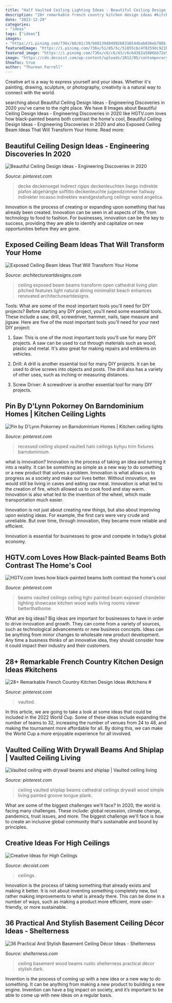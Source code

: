 ```yaml
---
title: "Half Vaulted Ceiling Lighting Ideas : Beautiful Ceiling Design Ideas"
description: "28+ remarkable french country kitchen design ideas #kitchens #"
date: "2022-12-29"
categories:
- "ideas"
tags: ["ideas"]
images:
- "https://i.pinimg.com/736x/b0/81/39/b08139d84892b8316544bab036eb788b.jpg"
featuredImage: "https://i.pinimg.com/736x/51/85/5c/51855cbc4f8259dc921ba780cc5ed4d5.jpg"
featured_image: "https://i.pinimg.com/736x/c6/c6/43/c6c64362a5886bb72e55e9cd486f101e.jpg"
image: "https://cdn.decoist.com/wp-content/uploads/2012/05/contemporary-living-area-with-gorgeous-high-ceiling.jpg"
ShowToc: true
author: "Thurman Farrell"
---
```



Creative art is a way to express yourself and your ideas. Whether it's painting, drawing, sculpture, or photography, creativity is a natural way to connect with the world.

	

		
searching about Beautiful Ceiling Design Ideas - Engineering Discoveries in 2020 you've came to the right place. We have 8 Images about Beautiful Ceiling Design Ideas - Engineering Discoveries in 2020 like HGTV.com loves how black-painted beams both contrast the home&#039;s cool, Beautiful Ceiling Design Ideas - Engineering Discoveries in 2020 and also Exposed Ceiling Beam Ideas That Will Transform Your Home. Read more:
		
    
## Beautiful Ceiling Design Ideas - Engineering Discoveries In 2020

<img loading=lazy src="https://i.pinimg.com/736x/c6/c6/43/c6c64362a5886bb72e55e9cd486f101e.jpg" onerror="this.onerror=null;this.src='https://tse1.mm.bing.net/th?id=OIP.GLcdEAPk7PODHLiOxF_UFgHaJ3&amp;pid=15.1';" alt="Beautiful Ceiling Design Ideas - Engineering Discoveries in 2020">

_Source: pinterest.com_

>decke deckensegel indirect rigips deckenleuchten lisego indirekte plafon abgehängte soffitto deckenleuchte jugendzimmer hallway indirekter incasso indirektes wandgestaltung ceilings wand angelica. 

	

Innovation is the process of creating or expanding upon something that has already been created. Innovation can be seen in all aspects of life, from technology to food to fashion. For businesses, innovation can be the key to success, providing they are able to identify and capitalize on new opportunities before they are gone.

    
## Exposed Ceiling Beam Ideas That Will Transform Your Home

<img loading=lazy src="http://www.architectureartdesigns.com/wp-content/uploads/2019/06/beam-ceiling-5-630x919.jpg" onerror="this.onerror=null;this.src='https://tse1.mm.bing.net/th?id=OIP.ZjzsCsGH5zCHmRamrBazJwHaKz&amp;pid=15.1';" alt="Exposed Ceiling Beam Ideas That Will Transform Your Home">

_Source: architectureartdesigns.com_

>ceiling exposed beam beams transform open cathedral living plan pitched features light natural dining minimalist beach enhances renovated architectureartdesigns. 

	

Tools: What are some of the most important tools you'll need for DIY projects?
Before starting any DIY project, you'll need some essential tools. These include a saw, drill, screwdriver, hammer, nails, tape measure and jigsaw. Here are five of the most important tools you'll need for your next DIY project: 
1) Saw: This is one of the most important tools you'll use for many DIY projects. A saw can be used to cut through materials such as wood, plastic and metal. It's also great for making repairs and emblems on vehicles. 

2) Drill: A drill is another essential tool for many DIY projects. It can be used to drive screws into objects and posts. The drill also has a variety of other uses, such as inching or measuring distances. 

3) Screw Driver: A screwdriver is another essential tool for many DIY projects.

    
## Pin By D&#039;Lynn Pokorney On Barndominium Homes | Kitchen Ceiling Lights

<img loading=lazy src="https://i.pinimg.com/736x/51/85/5c/51855cbc4f8259dc921ba780cc5ed4d5.jpg" onerror="this.onerror=null;this.src='https://tse1.mm.bing.net/th?id=OIP.A47momgmHt_utdei8jal-wHaHa&amp;pid=15.1';" alt="Pin by D&#039;Lynn Pokorney on Barndominium Homes | Kitchen ceiling lights">

_Source: pinterest.com_

>recessed ceiling sloped vaulted halo ceilings byhyu trim fixtures barndominium. 

	

what is innovation?
Innovation is the process of taking an idea and turning it into a reality. It can be something as simple as a new way to do something or a new product that solves a problem. Innovation is what allows us to progress as a society and make our lives better.
Without innovation, we would still be living in caves and eating raw meat. Innovation is what led to the creation of fire, which allowed us to cook food and stay warm. Innovation is also what led to the invention of the wheel, which made transportation much easier.

Innovation is not just about creating new things, but also about improving upon existing ideas. For example, the first cars were very crude and unreliable. But over time, through innovation, they became more reliable and efficient.

Innovation is essential for businesses to grow and compete in today’s global economy.

    
## HGTV.com Loves How Black-painted Beams Both Contrast The Home&#039;s Cool

<img loading=lazy src="https://i.pinimg.com/736x/fa/da/62/fada62bfeecd12867673b6c03d35e139.jpg" onerror="this.onerror=null;this.src='https://tse3.mm.bing.net/th?id=OIP.RqazvKK2fwrVzq6cf-l36QHaLH&amp;pid=15.1';" alt="HGTV.com loves how black-painted beams both contrast the home&#039;s cool">

_Source: pinterest.com_

>beams vaulted ceilings ceiling hgtv painted beam exposed chandelier lighting showcase kitchen wood walls living rooms viewer betterthathome. 

	

What are big ideas?
Big ideas are important for businesses to have in order to drive innovation and growth. They can come from a variety of sources, such as technological advancements or new business concepts. Ideas can be anything from minor changes to wholesale new product development. Any time a business thinks of an innovative idea, they should consider how it could impact their industry and their customers.

    
## 28+ Remarkable French Country Kitchen Design Ideas #kitchens #

<img loading=lazy src="https://i.pinimg.com/736x/b0/81/39/b08139d84892b8316544bab036eb788b.jpg" onerror="this.onerror=null;this.src='https://tse4.mm.bing.net/th?id=OIP.v4Elb5B2zIzulL1ByflTlAHaJ3&amp;pid=15.1';" alt="28+ Remarkable French Country Kitchen Design Ideas #kitchens #">

_Source: pinterest.com_

>vaulted. 

	

In this article, we are going to take a look at some ideas that could be included in the 2022 World Cup. Some of these ideas include expanding the number of teams to 32, increasing the number of venues from 24 to 48, and making the tournament more affordable for all. By doing this, we can make the World Cup a more enjoyable experience for all involved.

    
## Vaulted Ceiling With Drywall Beams And Shiplap | Vaulted Ceiling Living

<img loading=lazy src="https://i.pinimg.com/736x/d9/42/1c/d9421cb51715a044b218036c2f83aed3.jpg" onerror="this.onerror=null;this.src='https://tse2.mm.bing.net/th?id=OIP.jEnndJ4wv5uXPPFyazy0BwAAAA&amp;pid=15.1';" alt="Vaulted ceiling with drywall beams and shiplap | Vaulted ceiling living">

_Source: pinterest.com_

>ceiling vaulted shiplap beams cathedral ceilings drywall wood simple living painted groove tongue plank. 

	

What are some of the biggest challenges we'll face?
In 2020, the world is facing many challenges. These include: global recession, climate change, pandemics, trust issues, and more. The biggest challenge we'll face is how to create an inclusive global community that's sustainable and bound by principles.

    
## Creative Ideas For High Ceilings

<img loading=lazy src="https://cdn.decoist.com/wp-content/uploads/2012/05/contemporary-living-area-with-gorgeous-high-ceiling.jpg" onerror="this.onerror=null;this.src='https://tse4.mm.bing.net/th?id=OIP.D30CLntVbIstQZFJkjdolAHaIg&amp;pid=15.1';" alt="Creative Ideas for High Ceilings">

_Source: decoist.com_

>ceilings. 

	

Innovation is the process of taking something that already exists and making it better. It is not about inventing something completely new, but rather making improvements to what is already there. This can be done in a number of ways, such as making a product more efficient, more user-friendly, or more sustainable.

    
## 36 Practical And Stylish Basement Ceiling Décor Ideas - Shelterness

<img loading=lazy src="https://i.shelterness.com/2016/05/05-rustic-wooden-ceiling-with-beams.jpg" onerror="this.onerror=null;this.src='https://tse2.mm.bing.net/th?id=OIP.al44Q7fBZxNZx413aLLLYgHaJJ&amp;pid=15.1';" alt="36 Practical And Stylish Basement Ceiling Décor Ideas - Shelterness">

_Source: shelterness.com_

>ceiling basement wood beams rustic shelterness practical décor stylish dark. 

	

Invention is the process of coming up with a new idea or a new way to do something. It can be anything from making a new product to building a new engine. Invention can have a big impact on society, and it’s important to be able to come up with new ideas on a regular basis.

